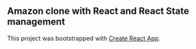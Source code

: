 ## Amazon clone with React and React State management

This project was bootstrapped with [Create React App](https://github.com/facebook/create-react-app).
